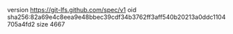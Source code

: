 version https://git-lfs.github.com/spec/v1
oid sha256:82a69e4c8eea9e48bbec39cdf34b3762ff3aff540b20213a0ddc1104705a4fd2
size 4667

